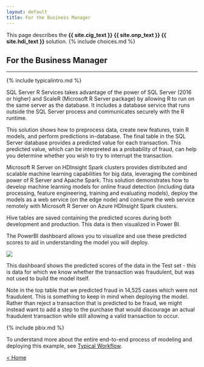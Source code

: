 ```yaml
---
layout: default
title: For the Business Manager
---
```

<div class="alert alert-success" role="alert"> This page describes the 
<strong>
<span class="cig">{{ site.cig_text }}</span>
<span class="onp">{{ site.onp_text }}</span>
<span class="hdi">{{ site.hdi_text }}</span> 
</strong>
solution.
{% include choices.md %}
</div> 

## For the Business Manager
------------------------------

{% include typicalintro.md %}

<p></p>
<div class="sql"> 
SQL Server R Services takes advantage of the power of SQL Server (2016 or higher) and ScaleR (Microsoft R Server package) by allowing R to run on the same server as the database. It includes a database service that runs outside the SQL Server process and communicates securely with the R runtime. 
<p></p>
This solution shows how to preprocess data, create new features, train R models, and perform predictions in-database. The final table in the SQL Server database provides a predicted value for each transaction. This predicted value, which can be interpreted as a probability of fraud, can help you determine whether you wish to try to interrupt the transaction.
<p></p>
</div>
<div class="hdi">
Microsoft R Server on HDInsight Spark clusters provides distributed and scalable machine learning capabilities for big data, leveraging the combined power of R Server and Apache Spark. This solution demonstrates how to develop machine learning models for online fraud detection (including data processing, feature engineering, training and evaluating models), deploy the models as a web service (on the edge node) and consume the web service remotely with Microsoft R Server on Azure HDInsight Spark clusters. 

<p></p>
Hive tables are saved containing the predicted scores during both development and production. This data is then visualized in Power BI.
<p></p>
</div>

The PowerBI dashboard allows you to visualize and use these predicted scores to aid in understanding the model you will deploy.

<img src="images/model.png" />
<p></p>
This dashboard shows the predicted scores of the data in the Test set - this is data for which we know whether the transaction was fraudulent, but was not used to build the model itself. 

Note in the top table that we predicted fraud in 14,525 cases which were not fraudulent.  This is something to keep in mind when deploying the model.  Rather than reject a transaction that is predicted to be fraud, we might instead want to add a step to the purchase that would discourage an actual fraudulent transaction while still allowing a valid transaction to occur.

 <p></p> 

{% include pbix.md %}


To understand more about the entire end-to-end process of modeling and deploying this example, see [Typical Workflow](Typical.html).
 

[&lt; Home](index.html)
